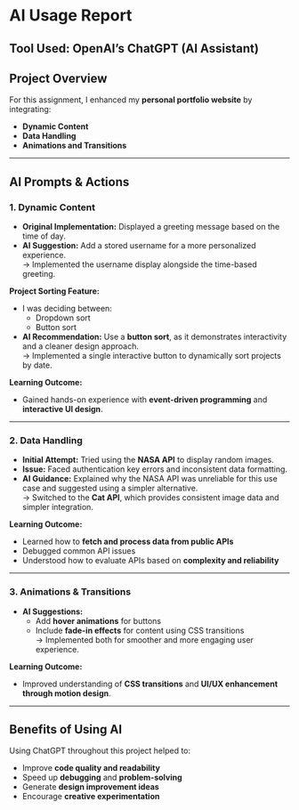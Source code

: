 # AI Usage Report


**Tool Used:** OpenAI’s ChatGPT (AI Assistant)
---
## Project Overview
For this assignment, I enhanced my **personal portfolio website** by integrating:
- **Dynamic Content**
- **Data Handling**
- **Animations and Transitions**
---
##  AI Prompts & Actions
### 1. Dynamic Content
- **Original Implementation:** Displayed a greeting message based on the time of day.
- **AI Suggestion:** Add a stored username for a more personalized experience.  
    → Implemented the username display alongside the time-based greeting.

**Project Sorting Feature:**
- I was deciding between:
    - Dropdown sort
    - Button sort
- **AI Recommendation:** Use a **button sort**, as it demonstrates interactivity and a cleaner design approach.  
  → Implemented a single interactive button to dynamically sort projects by date.

**Learning Outcome:**  
- Gained hands-on experience with **event-driven programming** and **interactive UI design**.
---
### 2. Data Handling
- **Initial Attempt:** Tried using the **NASA API** to display random images.
- **Issue:** Faced authentication key errors and inconsistent data formatting.
- **AI Guidance:** Explained why the NASA API was unreliable for this use case and suggested using a simpler alternative.  
  → Switched to the **Cat API**, which provides consistent image data and simpler integration.

**Learning Outcome:**
- Learned how to **fetch and process data from public APIs**
- Debugged common API issues
- Understood how to evaluate APIs based on **complexity and reliability**

---
### 3. Animations & Transitions
- **AI Suggestions:**
    - Add **hover animations** for buttons
    - Include **fade-in effects** for content using CSS transitions  
      → Implemented both for smoother and more engaging user experience.

**Learning Outcome:**  
- Improved understanding of **CSS transitions** and **UI/UX enhancement through motion design**.
---
##  Benefits of Using AI
Using ChatGPT throughout this project helped to:

- Improve **code quality and readability**
- Speed up **debugging** and **problem-solving**
- Generate **design improvement ideas**
- Encourage **creative experimentation**
